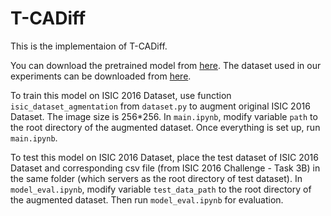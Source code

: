 # T-CADiff

This is the implementaion of T-CADiff. 

You can download the pretrained model from [here](https://drive.google.com/file/d/1uYc3rhrXvoTPI8ahat-SM3KSGiLbEFao/view?usp=drive_link). The dataset used in our experiments can be downloaded from [here](https://drive.google.com/drive/folders/1KfFj0R8rqIfktFhuCgftdtsMgBXL-zJ3?usp=sharing). 

To train this model on ISIC 2016 Dataset, use function `isic_dataset_agmentation` from `dataset.py` to augment original ISIC 2016 Dataset. The image size is 256*256. In `main.ipynb`, modify variable `path` to the root directory of the augmented dataset. Once everything is set up, run `main.ipynb`.

To test this model on ISIC 2016 Dataset, place the test dataset of ISIC 2016 Dataset and corresponding csv file (from ISIC 2016 Challenge - Task 3B) in the same folder (which servers as the root directory of test dataset). In `model_eval.ipynb`, modify variable `test_data_path` to the root directory of the augmented dataset. Then run `model_eval.ipynb` for evaluation.
